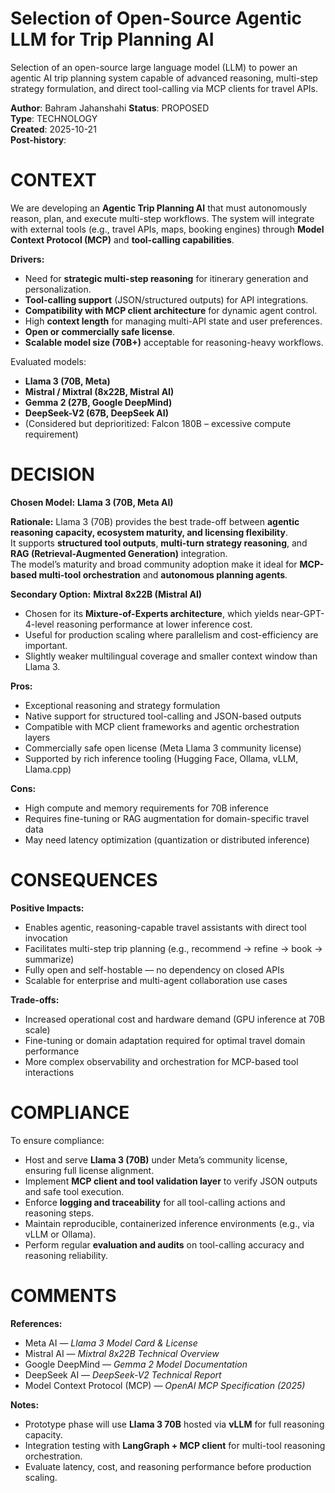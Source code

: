 # Selection of Open-Source Agentic LLM for Trip Planning AI

Selection of an open-source large language model (LLM) to power an agentic AI trip planning system capable of advanced reasoning, multi-step strategy formulation, and direct tool-calling via MCP clients for travel APIs.

**Author**: Bahram Jahanshahi
**Status**: PROPOSED  
**Type**: TECHNOLOGY  
**Created**: 2025-10-21  
**Post-history**:

# CONTEXT

We are developing an **Agentic Trip Planning AI** that must autonomously reason, plan, and execute multi-step workflows. The system will integrate with external tools (e.g., travel APIs, maps, booking engines) through **Model Context Protocol (MCP)** and **tool-calling capabilities**.  

**Drivers:**
- Need for **strategic multi-step reasoning** for itinerary generation and personalization.
- **Tool-calling support** (JSON/structured outputs) for API integrations.
- **Compatibility with MCP client architecture** for dynamic agent control.
- High **context length** for managing multi-API state and user preferences.
- **Open or commercially safe license**.
- **Scalable model size (70B+)** acceptable for reasoning-heavy workflows.

Evaluated models:
- **Llama 3 (70B, Meta)**
- **Mistral / Mixtral (8x22B, Mistral AI)**
- **Gemma 2 (27B, Google DeepMind)**
- **DeepSeek-V2 (67B, DeepSeek AI)**
- (Considered but deprioritized: Falcon 180B – excessive compute requirement)

# DECISION
**Chosen Model:** **Llama 3 (70B, Meta AI)**

**Rationale:**
Llama 3 (70B) provides the best trade-off between **agentic reasoning capacity, ecosystem maturity, and licensing flexibility**.  
It supports **structured tool outputs**, **multi-turn strategy reasoning**, and **RAG (Retrieval-Augmented Generation)** integration.  
The model’s maturity and broad community adoption make it ideal for **MCP-based multi-tool orchestration** and **autonomous planning agents**.

**Secondary Option:** **Mixtral 8x22B (Mistral AI)**
- Chosen for its **Mixture-of-Experts architecture**, which yields near-GPT-4-level reasoning performance at lower inference cost.
- Useful for production scaling where parallelism and cost-efficiency are important.
- Slightly weaker multilingual coverage and smaller context window than Llama 3.

**Pros:**
- Exceptional reasoning and strategy formulation
- Native support for structured tool-calling and JSON-based outputs
- Compatible with MCP client frameworks and agentic orchestration layers
- Commercially safe open license (Meta Llama 3 community license)
- Supported by rich inference tooling (Hugging Face, Ollama, vLLM, Llama.cpp)

**Cons:**
- High compute and memory requirements for 70B inference
- Requires fine-tuning or RAG augmentation for domain-specific travel data
- May need latency optimization (quantization or distributed inference)

# CONSEQUENCES
**Positive Impacts:**
- Enables agentic, reasoning-capable travel assistants with direct tool invocation
- Facilitates multi-step trip planning (e.g., recommend → refine → book → summarize)
- Fully open and self-hostable — no dependency on closed APIs
- Scalable for enterprise and multi-agent collaboration use cases

**Trade-offs:**
- Increased operational cost and hardware demand (GPU inference at 70B scale)
- Fine-tuning or domain adaptation required for optimal travel domain performance
- More complex observability and orchestration for MCP-based tool interactions

# COMPLIANCE
To ensure compliance:
- Host and serve **Llama 3 (70B)** under Meta’s community license, ensuring full license alignment.
- Implement **MCP client and tool validation layer** to verify JSON outputs and safe tool execution.
- Enforce **logging and traceability** for all tool-calling actions and reasoning steps.
- Maintain reproducible, containerized inference environments (e.g., via vLLM or Ollama).
- Perform regular **evaluation and audits** on tool-calling accuracy and reasoning reliability.

# COMMENTS
**References:**
- Meta AI — *Llama 3 Model Card & License*
- Mistral AI — *Mixtral 8x22B Technical Overview*
- Google DeepMind — *Gemma 2 Model Documentation*
- DeepSeek AI — *DeepSeek-V2 Technical Report*
- Model Context Protocol (MCP) — *OpenAI MCP Specification (2025)*

**Notes:**
- Prototype phase will use **Llama 3 70B** hosted via **vLLM** for full reasoning capacity.
- Integration testing with **LangGraph + MCP client** for multi-tool reasoning orchestration.
- Evaluate latency, cost, and reasoning performance before production scaling.
